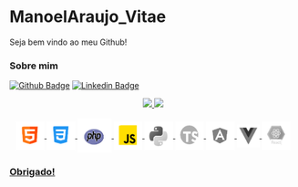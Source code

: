 # ManoelAraujo_Vitae
Seja bem vindo ao meu Github!

### Sobre mim
    
[![Github Badge](https://img.shields.io/badge/-Github-000?style=flat-square&logo=Github&logoColor=white&link=LINK_GIT)](https://github.com/1984MSA) 
[![Linkedin Badge](https://img.shields.io/badge/-LinkedIn-blue?style=flat-square&logo=Linkedin&logoColor=white&link=LINK_LINKEDIN)](LINK_LINKEDIN)

<div align="center">
  <a href="https://github.com/1984MSA">
  <img height="120em" src="https://github-readme-stats.vercel.app/api?username=1984MSA&show_icons=true&theme=onedark&include_all_commits=true&count_private=true"/>
  <img height="120em" src="https://github-readme-stats.vercel.app/api/top-langs/?username=1984MSA&layout=compact&langs_count=7&theme=onedark"/>
</div>
  
  
<div align="center" style="display: inline_block"><br>
  <img align="center" alt="HTML" height="50" width="50" src="https://github.com/1984MSA/MSA_Arquivos/blob/main/Logo/Screenshot_1.png">
  <img align="center" alt="CSS" height="50" width="50" src="https://github.com/1984MSA/MSA_Arquivos/blob/main/Logo/Screenshot_2.png">
  <img align="center" alt="php" height="60" width="60" src="https://github.com/1984MSA/MSA_Arquivos/blob/main/Logo/Screenshot_5.png"> 
  <img align="center" alt="Js" height="50" width="50" src="https://github.com/1984MSA/MSA_Arquivos/blob/main/Logo/Screenshot_3.png">
  <img align="center" alt="python" height="50" width="50" src="https://github.com/1984MSA/MSA_Arquivos/blob/main/LogoGray/Screenshot_6.1.png">
  <img align="center" alt="ts" height="50" width="50" src="https://github.com/1984MSA/MSA_Arquivos/blob/main/LogoGray/Screenshot_7.1.png">
  <img align="center" alt="angular" height="50" width="50" src="https://github.com/1984MSA/MSA_Arquivos/blob/main/LogoGray/Screenshot_9.1.png">
  <img align="center" alt="vs" height="40" width="40" src="https://github.com/1984MSA/MSA_Arquivos/blob/main/LogoGray/Screenshot_4.1.png">
  <img align="center" alt="react" height="50" width="50" src="https://github.com/1984MSA/MSA_Arquivos/blob/main/LogoGray/Screenshot_8.1.png">
</div>
  
 ### Obrigado!

